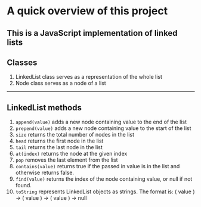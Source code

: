 # A quick overview of this project
This is a JavaScript implementation of linked lists
---

## Classes
1. LinkedList class serves as a representation of the whole list
2. Node class serves as a node of a list
---

## LinkedList methods
1. `append(value)` adds a new node containing value to the end of the list
2. `prepend(value)` adds a new node containing value to the start of the list
3. `size` returns the total number of nodes in the list
4. `head` returns the first node in the list
5. `tail` returns the last node in the list
6. `at(index)` returns the node at the given index
7. `pop` removes the last element from the list
8. `contains(value)` returns true if the passed in value is in the list and otherwise returns false.
9. `find(value)` returns the index of the node containing value, or null if not found.
10. `toString` represents LinkedList objects as strings. The format is: ( value ) -> ( value ) -> ( value ) -> null
